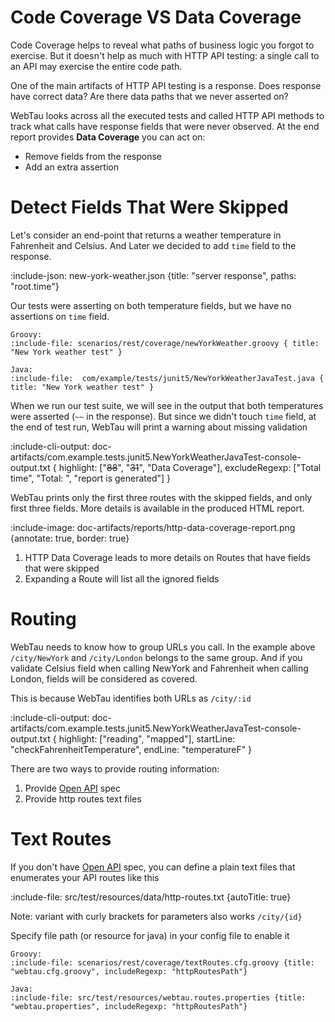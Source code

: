 # Code Coverage VS Data Coverage

Code Coverage helps to reveal what paths of business logic you forgot to exercise.
But it doesn't help as much with HTTP API testing: a single call to an API may exercise the entire code path.

One of the main artifacts of HTTP API testing is a response. Does response have correct data? Are there data paths that we never asserted on?

WebTau looks across all the executed tests and called HTTP API methods to track what calls have response fields that were never observed. 
At the end report provides **Data Coverage** you can act on: 
* Remove fields from the response
* Add an extra assertion

# Detect Fields That Were Skipped

Let's consider an end-point that returns a weather temperature in Fahrenheit and Celsius. And Later we decided to add `time` field to the response.

:include-json: new-york-weather.json {title: "server response", paths: "root.time"}

Our tests were asserting on both temperature fields, but we have no assertions on `time` field.

```tabs
Groovy:
:include-file: scenarios/rest/coverage/newYorkWeather.groovy { title: "New York weather test" }

Java:
:include-file:  com/example/tests/junit5/NewYorkWeatherJavaTest.java { title: "New York weather test" } 
```
    
When we run our test suite, we will see in the output that both temperatures were asserted (`~~` in the response). 
But since we didn't touch `time` field, at the end of test run, WebTau will print a warning about missing validation

:include-cli-output: doc-artifacts/com.example.tests.junit5.NewYorkWeatherJavaTest-console-output.txt {
  highlight: ["~~88~~", "~~31~~", "Data Coverage"],
  excludeRegexp: ["Total time", "Total: ", "report is generated"]
}

WebTau prints only the first three routes with the skipped fields, and only first three fields.
More details is available in the produced HTML report.

:include-image: doc-artifacts/reports/http-data-coverage-report.png {annotate: true, border: true}

1. HTTP Data Coverage leads to more details on Routes that have fields that were skipped
2. Expanding a Route will list all the ignored fields

# Routing

WebTau needs to know how to group URLs you call. In the example above `/city/NewYork` and `/city/London` belongs to the same group.
And if you validate Celsius field when calling NewYork and Fahrenheit when calling London, fields will be considered as covered.

This is because WebTau identifies both URLs as `/city/:id`

:include-cli-output: doc-artifacts/com.example.tests.junit5.NewYorkWeatherJavaTest-console-output.txt { 
  highlight: ["reading", "mapped"],
  startLine: "checkFahrenheitTemperature",
  endLine: "temperatureF"
}
 
There are two ways to provide routing information:
1. Provide [Open API](HTTP/openAPI-spec) spec
2. Provide http routes text files

# Text Routes

If you don't have [Open API](HTTP/openAPI-spec) spec, you can define a plain text files that enumerates your API routes like this

:include-file: src/test/resources/data/http-routes.txt {autoTitle: true}

Note: variant with curly brackets for parameters also works `/city/{id}`

Specify file path (or resource for java) in your config file to enable it

```tabs
Groovy:  
:include-file: scenarios/rest/coverage/textRoutes.cfg.groovy {title: "webtau.cfg.groovy", includeRegexp: "httpRoutesPath"}

Java:
:include-file: src/test/resources/webtau.routes.properties {title: "webtau.properties", includeRegexp: "httpRoutesPath"}
```

